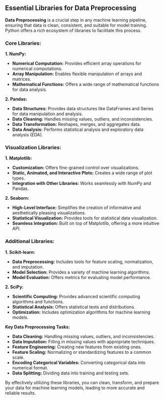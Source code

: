 ## Essential Libraries for Data Preprocessing

**Data Preprocessing** is a crucial step in any machine learning pipeline, ensuring that data is clean, consistent, and suitable for model training. Python offers a rich ecosystem of libraries to facilitate this process.

### Core Libraries:

**1. NumPy:**

* **Numerical Computation:** Provides efficient array operations for numerical computations.
* **Array Manipulation:** Enables flexible manipulation of arrays and matrices.
* **Mathematical Functions:** Offers a wide range of mathematical functions for data analysis.

**2. Pandas:**

* **Data Structures:** Provides data structures like DataFrames and Series for data manipulation and analysis.
* **Data Cleaning:** Handles missing values, outliers, and inconsistencies.
* **Data Transformation:** Reshapes, merges, and aggregates data.
* **Data Analysis:** Performs statistical analysis and exploratory data analysis (EDA).

### Visualization Libraries:

**1. Matplotlib:**

* **Customization:** Offers fine-grained control over visualizations.
* **Static, Animated, and Interactive Plots:** Creates a wide range of plot types.
* **Integration with Other Libraries:** Works seamlessly with NumPy and Pandas.

**2. Seaborn:**

* **High-Level Interface:** Simplifies the creation of informative and aesthetically pleasing visualizations.
* **Statistical Visualization:** Provides tools for statistical data visualization.
* **Seamless Integration:** Built on top of Matplotlib, offering a more intuitive API.

### Additional Libraries:

**1. Scikit-learn:**

* **Data Preprocessing:** Includes tools for feature scaling, normalization, and imputation.
* **Model Selection:** Provides a variety of machine learning algorithms.
* **Model Evaluation:** Offers metrics for evaluating model performance.

**2. SciPy:**

* **Scientific Computing:** Provides advanced scientific computing algorithms and functions.
* **Statistical Analysis:** Offers statistical tests and distributions.
* **Optimization:** Includes optimization algorithms for machine learning models.

**Key Data Preprocessing Tasks:**

* **Data Cleaning:** Handling missing values, outliers, and inconsistencies.
* **Data Imputation:** Filling in missing values with appropriate techniques.
* **Feature Engineering:** Creating new features from existing ones.
* **Feature Scaling:** Normalizing or standardizing features to a common scale.
* **Encoding Categorical Variables:** Converting categorical data into numerical format.
* **Data Splitting:** Dividing data into training and testing sets.

By effectively utilizing these libraries, you can clean, transform, and prepare your data for machine learning models, leading to more accurate and reliable results.
